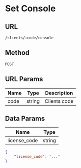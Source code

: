 # Set Console

## URL
`/clients/:code/console`

## Method
`POST`

## URL Params
| Name | Type | Description |
| --- | --- | --- |
| code | string | Clients code |

## Data Params
| Name | Type |
| --- | --- |
| license_code | string |

```json
{
    "license_code": "..."
}
```